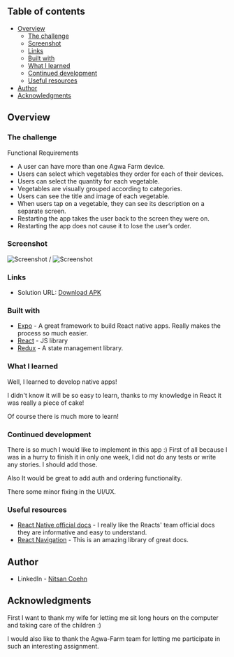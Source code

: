## Table of contents

- [Overview](#overview)
  - [The challenge](#the-challenge)
  - [Screenshot](#screenshot)
  - [Links](#links)
  - [Built with](#built-with)
  - [What I learned](#what-i-learned)
  - [Continued development](#continued-development)
  - [Useful resources](#useful-resources)
- [Author](#author)
- [Acknowledgments](#acknowledgments)

## Overview

### The challenge

Functional Requirements

- A user can have more than one Agwa Farm device.
- Users can select which vegetables they order for each of their devices.
- Users can select the quantity for each vegetable.
- Vegetables are visually grouped according to categories.
- Users can see the title and image of each vegetable.
- When users tap on a vegetable, they can see its description on a separate screen.
- Restarting the app takes the user back to the screen they were on.
- Restarting the app does not cause it to lose the user’s order.

### Screenshot

![Screenshot]('./ScreenShot.gif') / ![Screenshot](./ScreenShot.gif)

### Links

- Solution URL: [Download APK](https://expo.io/accounts/nitsan770/projects/agwa-store/builds/05132f03-0baf-4472-b4e8-35960906994f)

### Built with

- [Expo](https://expo.io/) - A great framework to build React native apps. Really makes the process so much easier.
- [React](https://reactjs.org/) - JS library
- [Redux](https://redux.js.org/) - A state management library.

### What I learned

Well, I learned to develop native apps!

I didn't know it will be so easy to learn, thanks to my knowledge in React it was really a piece of cake!

Of course there is much more to learn!

### Continued development

There is so much I would like to implement in this app :)
First of all because I was in a hurry to finish it in only one week, I did not do any tests or write any stories. I should add those.

Also It would be great to add auth and ordering functionality.

There some minor fixing in the UI/UX.

### Useful resources

- [React Native official docs](https://reactnative.dev/) - I really like the Reacts' team official docs they are informative and easy to understand.
- [React Navigation](https://reactnavigation.org/) - This is an amazing library of great docs.

## Author

- LinkedIn - [Nitsan Coehn](https://www.linkedin.com/in/nitsan-cohen/)

## Acknowledgments

First I want to thank my wife for letting me sit long hours on the computer and taking care of the children :)

I would also like to thank the Agwa-Farm team for letting me participate in such an interesting assignment.
